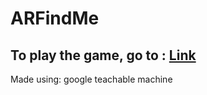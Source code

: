 # ARFindMe

## To play the game, go to : [Link](https://xrobertinox.github.io/ARFindMe/main.html)

Made using: google teachable machine
